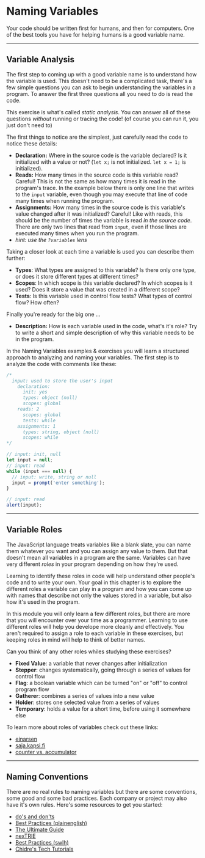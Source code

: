 # Naming Variables

Your code should be written first for humans, and then for computers. One of the best tools you have for helping humans is a good variable name.

---

## Variable Analysis

The first step to coming up with a good variable name is to understand how the variable is used. This doesn't need to be a complicated task, there's a few simple questions you can ask to begin understanding the variables in a program. To answer the first three questions all you need to do is read the code.

This exercise is what's called _static analysis_. You can answer all of these questions _without_ running or tracing the code! (of course you can run it, you just don't need to)

The first things to notice are the simplest, just carefully read the code to notice these details:

- **Declaration:** Where in the source code is the variable declared? Is it initialized with a value or not? (`let x;` is not initialized. `let x = 1;` is initialized).
- **Reads:** How many times in the source code is this variable read? Careful! This is not the same as how many times it is read in the program's trace. In the example below there is only one line that writes to the `input` variable, even though you may execute that line of code many times when running the program.
- **Assignments:** How many times in the source code is this variable's value changed after it was initialized? Careful! Like with reads, this should be the number of times the variable is read _in the source code_. There are only two lines that read from `input`, even if those lines are executed many times when you run the program.
- _hint: use the `?variables` lens_

Taking a closer look at each time a variable is used you can describe them further:

- **Types**: What types are assigned to this variable? Is there only one type, or does it store different types at different times?
- **Scopes**: In which scope is this variable declared? In which scopes is it used? Does it store a value that was created in a different scope?
- **Tests**: Is this variable used in control flow tests? What types of control flow? How often?

Finally you're ready for the big one ...

- **Description:** How is each variable used in the code, what's it's role? Try to write a short and simple description of why this variable needs to be in the program.

In the Naming Variables examples & exercises you will learn a structured approach to analyzing and naming your variables. The first step is to analyze the code with comments like these:

```js
/*
  input: used to store the user's input
    declaration:
      init: yes
      types: object (null)
      scopes: global
    reads: 2
      scopes: global
      tests: while
    assignments: 1
      types: string, object (null)
      scopes: while
*/

// input: init, null
let input = null;
// input: read
while (input === null) {
  // input: write, string or null
  input = prompt('enter something');
}

// input: read
alert(input);
```

---

## Variable Roles

The JavaScript language treats variables like a blank slate, you can name them whatever you want and you can assign any value to them. But that doesn't mean all variables in a program are the same. Variables can have very different _roles_ in your program depending on how they're used.

Learning to identify these roles in code will help understand other people's code and to write your own. Your goal in this chapter is to explore the different roles a variable can play in a program and how you can come up with names that describe not only the values stored in a variable, but also how it's used in the program.

In this module you will only learn a few different roles, but there are more that you will encounter over your time as a programmer. Learning to use different roles will help you develope more cleanly and effectively. You aren't required to assign a role to each variable in these exercises, but keeping roles in mind will help to think of better names.

Can you think of any other roles whiles studying these exercises?

- **Fixed Value**: a variable that never changes after initialization
- **Stepper**: changes systematically, going through a series of values for control flow
- **Flag**: a boolean variable which can be turned "on" or "off" to control program flow
- **Gatherer**: combines a series of values into a new value
- **Holder**: stores one selected value from a series of values
- **Temporary**: holds a value for a short time, before using it somewhere else

To learn more about roles of variables check out these links:

- [einarsen](https://www.einarsen.no/variables-and-the-roles-they-play/)
- [saja.kapsi.fi](http://saja.kapsi.fi/var_roles/stud_vers/stud_Python3_eng.html)
- [counter vs. accumulator](https://stackoverflow.com/questions/12983063/what-is-the-difference-between-a-counter-and-an-accumulator)

---

## Naming Conventions

There are no real rules to naming variables but there are some conventions, some good and some bad practices. Each company or project may also have it's own rules. Here's some resources to get you started:

- [do's and don'ts](https://www.freecodecamp.org/news/javascript-naming-conventions-dos-and-don-ts-99c0e2fdd78a/)
- [Best Practices (plainenglish)](https://javascript.plainenglish.io/javascript-naming-convention-best-practices-b2065694b7d)
- [The Ultimate Guide](https://javascript.plainenglish.io/the-ultimate-guide-to-javascript-naming-conventions-f3e371efb0d1)
- [nexTRIE](https://www.youtube.com/watch?v=O5WlRR-lEDE)
- [Best Practices (swlh)](https://medium.com/swlh/javascript-best-practices-variable-naming-conventions-ea121ca389c5)
- [Chidre's Tech Tutorials](https://www.youtube.com/watch?v=CZ9iNTLYhfw)

